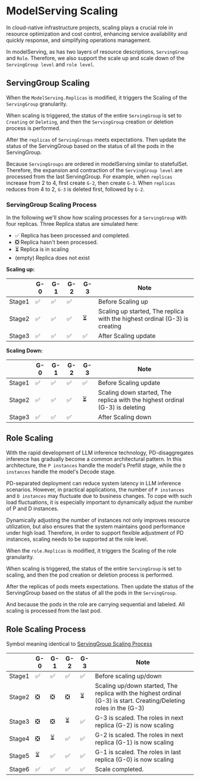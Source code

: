 # ModelServing Scaling

In cloud-native infrastructure projects, scaling plays a crucial role in resource optimization and cost control, enhancing service availability and quickly response, and simplifying operations management.

In modelServing, as has two layers of resource descriptions, `ServingGroup` and `Role`. Therefore, we also support the scale up and scale down of the `ServingGroup level` and `role level`.

## ServingGroup Scaling

When the `ModelServing.Replicas` is modified, it triggers the Scaling of the `ServingGroup` granularity.

When scaling is triggered, the status of the entire `ServingGroup` is set to `Creating` or `Deleting`, and then the `ServingGroup` creation or deletion process is performed.

After the `replicas` of `ServingGroups` meets expectations. Then update the status of the ServingGroup based on the status of all the pods in the ServingGroup.

Because `ServingGroups` are ordered in modelServing similar to statefulSet. Therefore, the expansion and contraction of the `ServingGroup level` are processed from the last ServingGroup. For example, when `replicas` increase from 2 to 4, first create `G-2`, then create `G-3`. When `replicas` reduces from 4 to 2, `G-3` is deleted first, followed by `G-2`.

### ServingGroup Scaling Process

In the following we'll show how scaling processes for a `ServingGroup` with four replicas. Three Replica status are simulated here:

- ✅ Replica has been processed and completed.
- ❎ Replica hasn't been processed.
- ⏳ Replica is in scaling
- (empty) Replica does not exist

**Scaling up:**

|        | G-0 | G-1 | G-2 | G-3 | Note                                                                          |
|--------|-----|-----|-----|-----|-------------------------------------------------------------------------------|
| Stage1 | ✅  | ✅   | ✅   | | Before Scaling up |
| Stage2 | ✅  | ✅   | ✅   | ⏳   | Scaling up started, The replica with the highest ordinal (G-3) is creating |
| Stage3 | ✅   | ✅   | ✅   | ✅   | After Scaling update |

**Scaling Down:**

|        | G-0 | G-1 | G-2 | G-3 | Note                                                                          |
|--------|-----|-----|-----|-----|-------------------------------------------------------------------------------|
| Stage1 | ✅   | ✅   | ✅   | ✅   | Before Scaling update |
| Stage2 | ✅   | ✅   | ✅   | ⏳   | Scaling down started, The replica with the highest ordinal (G-3) is deleting |
| Stage3 | ✅   | ✅   | ✅   | | After Scaling down |

## Role Scaling

With the rapid development of LLM inference technology, PD-disaggregates inference has gradually become a common architectural pattern. In this architecture, the `P instances` handle the model's Prefill stage, while the `D instances` handle the model's Decode stage.

PD-separated deployment can reduce system latency in LLM inference scenarios. However, in practical applications, the number of `P instances` and `D instances` may fluctuate due to business changes. To cope with such load fluctuations, it is especially important to dynamically adjust the number of P and D instances.

Dynamically adjusting the number of instances not only improves resource utilization, but also ensures that the system maintains good performance under high load. Therefore, in order to support flexible adjustment of PD instances, scaling needs to be supported at the role level.

When the `role.Replicas` is modified, it triggers the Scaling of the role granularity.

When scaling is triggered, the status of the entire `ServingGroup` is set to scaling, and then the pod creation or deletion process is performed.

After the replicas of pods meets expectations. Then update the status of the ServingGroup based on the status of all the pods in the `ServingGroup`.

And because the pods in the role are carrying sequential and labeled. All scaling is processed from the last pod.

## Role Scaling Process

Symbol meaning identical to [ServingGroup Scaling Process](#servinggroup-scaling-process)

|        | G-0 | G-1 | G-2 | G-3 | Note                                                                          |
|--------|-----|-----|-----|-----|-------------------------------------------------------------------------------|
| Stage1 | ✅   | ✅   | ✅   | ✅   | Before scaling up/down                                                         |
| Stage2 | ❎   | ❎   | ❎   | ⏳   | Scaling up/down started, The replica with the highest ordinal (G-3) is start. Creating/Deleting roles in the (G-3) |
| Stage3 | ❎   | ❎   | ⏳   | ✅   | G-3 is scaled. The roles in next replica (G-2) is now scaling                    |
| Stage4 | ❎   | ⏳   | ✅   | ✅   | G-2 is scaled. The roles in next replica (G-1) is now scaling                   |
| Stage5 | ⏳   | ✅   | ✅   | ✅   | G-1 is scaled. The roles in last replica (G-0) is now scaling                   |
| Stage6 | ✅   | ✅   | ✅   | ✅   | Scale completed.                         |
